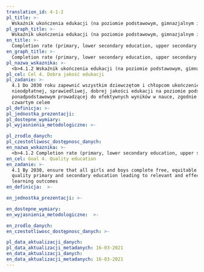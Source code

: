 ```yaml
---
translation_id: 4-1-2
pl_title: >-
  Wskaźnik ukończenia edukacji (na poziomie podstawowym, gimnazjalnym i ponadgimnazjalnym)
pl_graph_title: >-
  Wskaźnik ukończenia edukacji (na poziomie podstawowym, gimnazjalnym i ponadgimnazjalnym)
en_title: >-
  Completion rate (primary, lower secondary education, upper secondary education)
en_graph_title: >-
  Completion rate (primary, lower secondary education, upper secondary education)
pl_nazwa_wskaznika: >-
  <b>4.1.2 Wskaźnik ukończenia edukacji (na poziomie podstawowym, gimnazjalnym i ponadgimnazjalnym)</b>
pl_cel: Cel 4. Dobra jakość edukacji
pl_zadanie: >-
  4.1 Do 2030 roku zapewnić wszystkim dziewczętom i chłopcom ukończenie
  nieodpłatnej, sprawiedliwej, dobrej jakości edukacji na poziomie podstawowym i
  ponadpodstawowym prowadzącej do efektywnych wyników w nauce, zgodnie z
  czwartym celem
pl_definicja: >-
pl_jednostka_prezentacji:
pl_dostepne_wymiary:
pl_wyjasnienia_metodologiczne: >-

pl_zrodlo_danych:
pl_czestotliwosc_dostępnosc_danych:
en_nazwa_wskaznika: >-
  <b>4.1.2 Completion rate (primary, lower secondary education, upper secondary education)</b>
en_cel: Goal 4. Quality education
en_zadanie: >-
  4.1 By 2030, ensure that all girls and boys complete free, equitable and
  quality primary and secondary education leading to relevant and effective
  learning outcomes
en_definicja:  >-

en_jednostka_prezentacji: >-

en_dostepne_wymiary:
en_wyjasnienia_metodologiczne:  >-

en_zrodlo_danych:
en_czestotliwosc_dostępnosc_danych: >-

pl_data_aktualizacji_danych:
pl_data_aktualizacji_metadanych: 16-03-2021
en_data_aktualizacji_danych:
en_data_aktualizacji_metadanych: 16-03-2021
---
```

